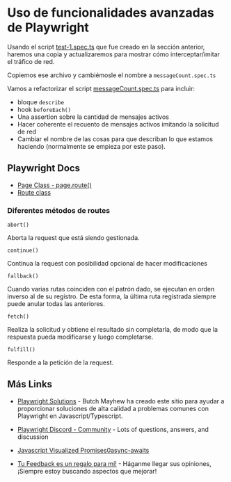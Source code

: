 # Uso de funcionalidades avanzadas de Playwright

Usando el script [test-1.spec.ts](./tests/test-1.spec.ts) que fue creado en la sección anterior, haremos una copia y actualizaremos para mostrar cómo interceptar/imitar el tráfico de red.

Copiemos ese archivo y cambiémosle el nombre a `messageCount.spec.ts`

Vamos a refactorizar el script [messageCount.spec.ts](./tests/messageCount.spec.ts) para incluir:

* bloque `describe`
* hook `beforeEach()`
* Una assertion sobre la cantidad de mensajes activos
* Hacer coherente el recuento de mensajes activos imitando la solicitud de red
* Cambiar el nombre de las cosas para que describan lo que estamos haciendo (normalmente se empieza por este paso).

## Playwright Docs

* [Page Class - page.route()](https://playwright.dev/docs/api/class-page#page-route)
* [Route class](https://playwright.dev/docs/api/class-route)

### Diferentes métodos de routes

`abort()`

Aborta la request que está siendo gestionada.

`continue()`

Continua la request con posibilidad opcional de hacer modificaciones

`fallback()`

Cuando varias rutas coinciden con el patrón dado, se ejecutan en orden inverso al de su registro. De esta forma, la última ruta registrada siempre puede anular todas las anteriores.

`fetch()`

Realiza la solicitud y obtiene el resultado sin completarla, de modo que la respuesta pueda modificarse y luego completarse.

`fulfill()`

Responde a la petición de la request.

## Más Links

* [Playwright Solutions](https://playwrightsolutions.com/) - Butch Mayhew ha creado este sitio para ayudar a proporcionar soluciones de alta calidad a problemas comunes con Playwright en Javascript/Typescript.

* [Playwright Discord - Community](https://discord.gg/playwright-807756831384403968) - Lots of questions, answers, and discussion
* [Javascript Visualized Promises0async-awaits](https://dev.to/lydiahallie/javascript-visualized-promises-async-await-5gke)
* [Tu Feedback es un regalo para mí!](https://forms.gle/USHahwNNGD3BdheQ6) - Háganme llegar sus opiniones, ¡Siempre estoy buscando aspectos que mejorar!
